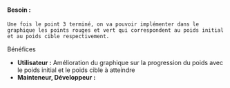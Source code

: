 
#### Besoin :
```
Une fois le point 3 terminé, on va pouvoir implémenter dans le graphique les points rouges et vert qui correspondent au poids initial et au poids cible respectivement.
```
Bénéfices
* **Utilisateur :** Amélioration du graphique sur la progression du poids avec le poids initial et le poids cible à atteindre
* **Mainteneur, Développeur :**

